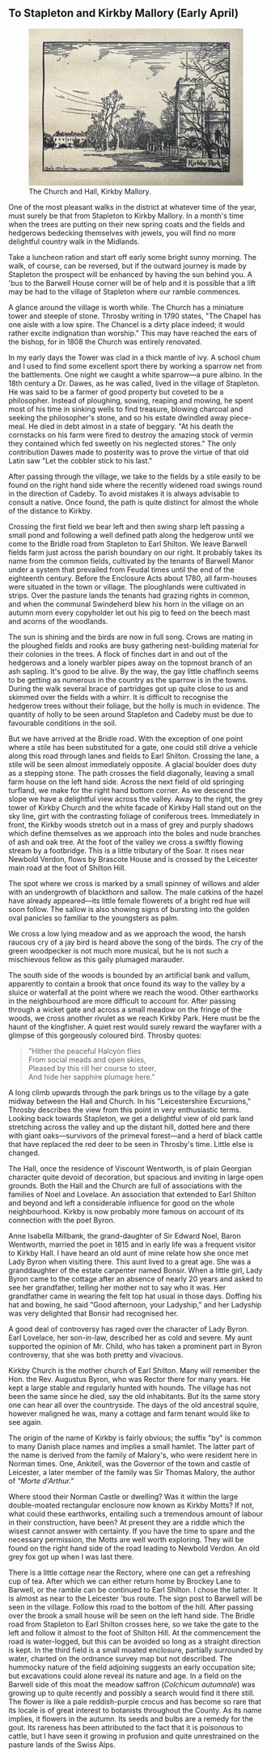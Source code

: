 <h2 id="2">To Stapleton and Kirkby Mallory (Early April)</h1>

<figure>
    <img src="img/15.jpg" />
    <figcaption>The Church and Hall, Kirkby Mallory.</figcaption>
</figure>

One of the most pleasant walks in the district at whatever time of the year, must surely be that from Stapleton to Kirkby Mallory. In a month's time when the trees are putting on their new spring coats and the fields and hedgerows bedecking themselves with jewels, you will find no more delightful country walk in the Midlands.

Take a luncheon ration and start off early some bright sunny morning. The walk, of course, can be reversed, but if the outward journey is made by Stapleton the prospect will be enhanced by having the sun behind you. A 'bus to the Barwell House corner will be of help and it is possible that a lift may be had to the village of Stapleton where our ramble commences.

A glance around the village is worth while. The Church has a miniature tower and steeple of stone. Throsby writing in 1790 states, "The Chapel has one aisle with a low spire. The Chancel is a dirty place indeed; it would rather excite indignation than worship." This may have reached the ears of the bishop, for in 1808 the Church was entirely renovated.

In my early days the Tower was clad in a thick mantle of ivy. A school chum and I used to find some excellent sport there by working a sparrow net from the battlements. One night we caught a white sparrow—a pure albino. In the 18th century a Dr. Dawes, as he was called, lived in the village of Stapleton. He was said to be a farmer of good property but coveted to be a philosopher. Instead of ploughing, sowing, reaping and mowing, he spent most of his time in sinking wells to find treasure, blowing charcoal and seeking the philosopher's stone, and so his estate dwindled away piece-meal. He died in debt almost in a state of beggary. "At his death the cornstacks on his farm were fired to destroy the amazing stock of vermin they contained which fed sweetly on his neglected stores." The only contribution Dawes made to posterity was to prove the virtue of that old Latin saw "Let the cobbler stick to his last."

After passing through the village, we take to the fields by a stile easily to be found on the right hand side where the recently widened road swings round in the direction of Cadeby. To avoid mistakes it is always advisable to consult a native. Once found, the path is quite distinct for almost the whole of the distance to Kirkby.

Crossing the first field we bear left and then swing sharp left passing a small pond and following a well defined path along the hedgerow until we come to the Bridle road from Stapleton to Earl Shilton. We leave Barwell fields farm just across the parish boundary on our right. It probably takes its name from the common fields, cultivated by the tenants of Barwell Manor under a system that prevailed from Feudal times until the end of the eighteenth century. Before the Enclosure Acts about 1780, all farm-houses were situated in the town or village. The ploughlands were cultivated in strips. Over the pasture lands the tenants had grazing rights in common, and when the communal Swindeherd blew his horn in the village on an autumn morn every copyholder let out his pig to feed on the beech mast and acorns of the woodlands.

The sun is shining and the birds are now in full song. Crows are mating in the ploughed fields and rooks are busy gathering nest-building material for their colonies in the trees. A flock of finches dart in and out of the hedgerows and a lonely warbler pipes away on the topmost branch of an ash sapling. It's good to be alive. By the way, the gay little chaffinch seems to be getting as numerous in the country as the sparrow is in the towns. During the walk several brace of partridges got up quite close to us and skimmed over the fields with a whirr. It is difficult to recognise the hedgerow trees without their foliage, but the holly is much in evidence. The quantity of holly to be seen around Stapleton and Cadeby must be due to favourable conditions in the soil.

But we have arrived at the Bridle road. With the exception of one point where a stile has been substituted for a gate, one could still drive a vehicle along this road through lanes and fields to Earl Shilton. Crossing the lane, a stile will be seen almost immediately opposite. A glacial boulder does duty as a stepping stone. The path crosses the field diagonally, leaving a small farm house on the left hand side. Across the next field of old springing turfland, we make for the right hand bottom corner. As we descend the slope we have a delightful view across the valley. Away to the right, the grey tower of Kirkby Church and the white facade of Kirkby Hall stand out on the sky line, girt with the contrasting foliage of coniferous trees. Immediately in front, the Kirkby woods stretch out in a mass of grey and purply shadows which define themselves as we approach into the boles and nude branches of ash and oak tree. At the foot of the valley we cross a swiftly flowing stream by a footbridge. This is a little tributary of the Soar. It rises near Newbold Verdon, flows by Brascote House and is crossed by the Leicester main road at the foot of Shilton Hill.

The spot where we cross is marked by a small spinney of willows and alder with an undergrowth of blackthorn and sallow. The male catkins of the hazel have already appeared—its little female flowerets of a bright red hue will soon follow. The sallow is also showing signs of bursting into the golden oval panicles so familiar to the youngsters as palm.

We cross a low lying meadow and as we approach the wood, the harsh raucous cry of a jay bird is heard above the song of the birds. The cry of the green woodpecker is not much more musical, but he is not such a mischievous fellow as this gaily plumaged marauder.

The south side of the woods is bounded by an artificial bank and vallum, apparently to contain a brook that once found its way to the valley by a sluice or waterfall at the point where we reach the wood. Other earthworks in the neighbourhood are more difficult to account for. After passing through a wicket gate and across a small meadow on the fringe of the woods, we cross another rivulet as we reach Kirkby Park. Here must be the haunt of the kingfisher. A quiet rest would surely reward the wayfarer with a glimpse of this gorgeously coloured bird. Throsby quotes:

> "Hither the peaceful Halcyon flies<br>
> From social meads and open skies,<br>
> Pleased by this rill her course to steer,<br>
> And hide her sapphire plumage here."

A long climb upwards through the park brings us to the village by a gate midway between the Hall and Church. In his "Leicestershire Excursions," Throsby describes the view from this point in very enthusiastic terms. Looking back towards Stapleton, we get a delightful view of old park land stretching across the valley and up the distant hill, dotted here and there with giant oaks—survivors of the primeval forest—and a herd of black cattle that have replaced the red deer to be seen in Throsby's time. Little else is changed.

The Hall, once the residence of Viscount Wentworth, is of plain Georgian character quite devoid of decoration, but spacious and inviting in large open grounds. Both the Hall and the Church are full of associations with the families of Noel and Lovelace. An association that extended to Earl Shilton and beyond and left a considerable influence for good on the whole neighbourhood. Kirkby is now probably more famous on account of its connection with the poet Byron.

Anne Isabella Millbank, the grand-daughter of Sir Edward Noel, Baron Wentworth, married the poet in 1815 and in early life was a frequent visitor to Kirkby Hall. I have heard an old aunt of mine relate how she once met Lady Byron when visiting there. This aunt lived to a great age. She was a granddaughter of the estate carpenter named Bonsir. When a little girl, Lady Byron came to the cottage after an absence of nearly 20 years and asked to see her grandfather, telling her mother not to say who it was. Her grandfather came in wearing the felt top hat usual in those days. Doffing his hat and bowing, he said "Good afternoon, your Ladyship," and her Ladyship was very delighted that Bonsir had recognised her.

A good deal of controversy has raged over the character of Lady Byron. Earl Lovelace, her son-in-law, described her as cold and severe. My aunt supported the opinion of Mr. Child, who has taken a prominent part in Byron controversy, that she was both pretty and vivacious.

Kirkby Church is the mother church of Earl Shilton. Many will remember the Hon. the Rev. Augustus Byron, who was Rector there for many years. He kept a large stable and regularly hunted with hounds. The village has not been the same since he died, say the old inhabitants. But its the same story one can hear all over the countryside. The days of the old ancestral squire, however maligned he was, many a cottage and farm tenant would like to see again.

The origin of the name of Kirkby is fairly obvious; the suffix "by" is common to many Danish place names and implies a small hamlet. The latter part of the name is derived from the family of Malory's, who were resident here in Norman times. One, Ankitell, was the Governor of the town and castle of Leicester, a later member of the family was Sir Thomas Malory, the author of _"Morte d'Arthur."_

Where stood their Norman Castle or dwelling? Was it within the large double-moated rectangular enclosure now known as Kirkby Motts? If not, what could these earthworks, entailing such a tremendous amount of labour in their construction, have been? At present they are a riddle which the wisest cannot answer with certainty. If you have the time to spare and the necessary permission, the Motts are well worth exploring. They will be found on the right hand side of the road leading to Newbold Verdon. An old grey fox got up when I was last there.

There is a little cottage near the Rectory, where one can get a refreshing cup of tea. After which we can either return home by Brockey Lane to Barwell, or the ramble can be continued to Earl Shilton. I chose the latter. It is almost as near to the Leicester 'bus route. The sign post to Barwell will be seen in the village. Follow this road to the bottom of the hill. After passing over the brook a small house will be seen on the left hand side. The Bridle road from Stapleton to Earl Shilton crosses here, so we take the gate to the left and follow it almost to the foot of Shilton Hill. At the commencement the road is water-logged, but this can be avoided so long as a straight direction is kept. In the third field is a small moated enclosure, partially surrounded by water, charted on the ordnance survey map but not described. The hummocky nature of the field adjoining suggests an early occupation site; but excavations could alone reveal its nature and age. In a field on the Barwell side of this moat the meadow saffron (_Colchicum autumnale_) was growing up to quite recently and possibly a search would find it there still. The flower is like a pale reddish-purple crocus and has become so rare that its locale is of great interest to botanists throughout the County. As its name implies, it flowers in the autumn. Its seeds and bulbs are a remedy for the gout. Its rareness has been attributed to the fact that it is poisonous to cattle, but I have seen it growing in profusion and quite unrestrained on the pasture lands of the Swiss Alps.

